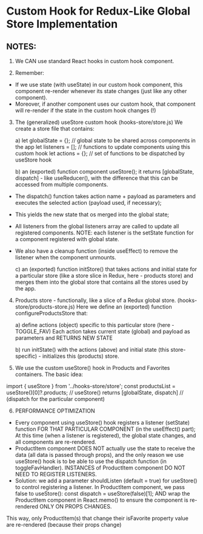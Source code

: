 # Custom Hook for Redux-Like Global Store Implementation

## NOTES:

1) We CAN use standard React hooks in custom hook component. 

2) Remember: 
- If we use state (with useState) in our custom hook component, this component re-render whenever its state changes (just like any other component). 
- Moreover, if another component uses our custom hook, that component will re-render if the state in the custom hook changes (!)


3) The (generalized) useStore custom hook (hooks-store/store.js)
We create a store file that contains:
  
   a) let globalState = {}; // global state to be shared across components in the app
      let listeners = []; // functions to update components using this custom hook
      let actions = {}; // set of functions to be dispatched by useStore hook
   
   b) an (exported) function component useStore(); it returns [globalState, dispatch] - like useReducer(), with the difference that this can be accessed from multiple components.
- The dispatch() function takes action name + payload as parameters and executes the selected action (payload used, if necessary); 
- This yields the new state that os merged into the global state; 
- All listeners from the global listeners array are called to update all registered components. NOTE: each listener is the setState function for a component registered with global state. 
- We also have a cleanup function (inside useEffect) to remove the listener when the component unmounts.

   c) an (exported) function initStore() that takes actions and initial state for a particular store (like a store slice in Redux, here - products store) and merges them into the global store that contains all the stores used by the app.


4) Products store - functionally, like a slice of a Redux global store. (hooks-store/products-store.js)
Here we define an (exported) function configureProductsStore that:
   
   a) define actions (object) specific to this particular store (here - TOGGLE_FAV)
Each action takes current state (global) and payload as parameters and RETURNS NEW STATE

   b) run initState() with the actions (above) and initial state (this store-specific) - initializes this (products) store. 


5) We use the custom useStore() hook in Products and Favorites containers. 
The basic idea: 

import { useStore } from '../hooks-store/store'; 
const productsList = useStore()[0]?.products; // useStore() returns [globalState, dispatch] 
// (dispatch for the particular component)


6) PERFORMANCE OPTIMIZATION
- Every component using useStore() hook registers a listener (setState) function FOR THAT PARTICULAR COMPONENT (in the useEffect() part); 
At this time (when a listener is registered), the global state changes, and all components are re-rendered.
- ProductItem component DOES NOT actually use the state to receive the data (all data is passed through props), and the only reason we use useStore() hook is to be able to use the dispatch function (in toggleFavHandler). 
INSTANCES of ProductItem component DO NOT NEED TO REGISTER LISTENERS. 
- Solution: we add a parameter shouldListen (default = true) for useStore() to control registering a listener. 
In ProductItem component, we pass false to useStore(): 
  const dispatch = useStore(false)[1];
AND wrap the ProductItem component in React.memo() to ensure the component is re-rendered ONLY ON PROPS CHANGES.

This way, only ProductItem(s) that change their isFavorite property value are re-rendered (because their props change)